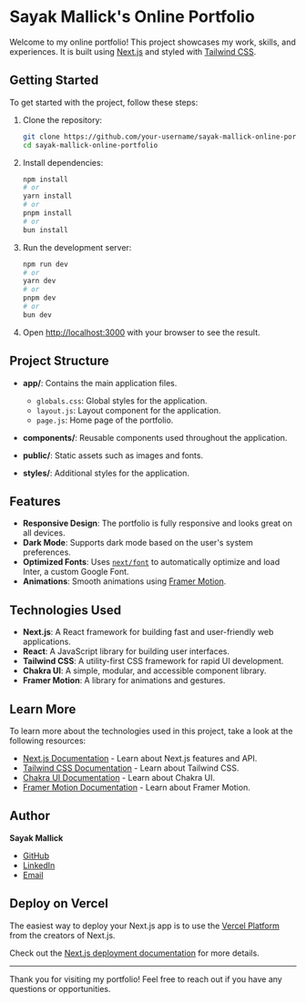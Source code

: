 # Sayak Mallick's Online Portfolio

Welcome to my online portfolio! This project showcases my work, skills, and experiences. It is built using [Next.js](https://nextjs.org/) and styled with [Tailwind CSS](https://tailwindcss.com/).

## Getting Started

To get started with the project, follow these steps:

1. Clone the repository:
    ```bash
    git clone https://github.com/your-username/sayak-mallick-online-portfolio.git
    cd sayak-mallick-online-portfolio
    ```

2. Install dependencies:
    ```bash
    npm install
    # or
    yarn install
    # or
    pnpm install
    # or
    bun install
    ```

3. Run the development server:
    ```bash
    npm run dev
    # or
    yarn dev
    # or
    pnpm dev
    # or
    bun dev
    ```

4. Open [http://localhost:3000](http://localhost:3000) with your browser to see the result.

## Project Structure

- **app/**: Contains the main application files.
  - `globals.css`: Global styles for the application.
  - `layout.js`: Layout component for the application.
  - `page.js`: Home page of the portfolio.

- **components/**: Reusable components used throughout the application.

- **public/**: Static assets such as images and fonts.

- **styles/**: Additional styles for the application.

## Features

- **Responsive Design**: The portfolio is fully responsive and looks great on all devices.
- **Dark Mode**: Supports dark mode based on the user's system preferences.
- **Optimized Fonts**: Uses [`next/font`](https://nextjs.org/docs/basic-features/font-optimization) to automatically optimize and load Inter, a custom Google Font.
- **Animations**: Smooth animations using [Framer Motion](https://www.framer.com/motion/).

## Technologies Used

- **Next.js**: A React framework for building fast and user-friendly web applications.
- **React**: A JavaScript library for building user interfaces.
- **Tailwind CSS**: A utility-first CSS framework for rapid UI development.
- **Chakra UI**: A simple, modular, and accessible component library.
- **Framer Motion**: A library for animations and gestures.

## Learn More

To learn more about the technologies used in this project, take a look at the following resources:

- [Next.js Documentation](https://nextjs.org/docs) - Learn about Next.js features and API.
- [Tailwind CSS Documentation](https://tailwindcss.com/docs) - Learn about Tailwind CSS.
- [Chakra UI Documentation](https://chakra-ui.com/docs) - Learn about Chakra UI.
- [Framer Motion Documentation](https://www.framer.com/motion/) - Learn about Framer Motion.

## Author

**Sayak Mallick**

- [GitHub](https://github.com/your-username)
- [LinkedIn](https://www.linkedin.com/in/your-linkedin-profile)
- [Email](mailto:sayakmallickkv@gmail.com)

## Deploy on Vercel

The easiest way to deploy your Next.js app is to use the [Vercel Platform](https://vercel.com/new?utm_medium=default-template&filter=next.js&utm_source=create-next-app&utm_campaign=create-next-app-readme) from the creators of Next.js.

Check out the [Next.js deployment documentation](https://nextjs.org/docs/deployment) for more details.

---

Thank you for visiting my portfolio! Feel free to reach out if you have any questions or opportunities.
